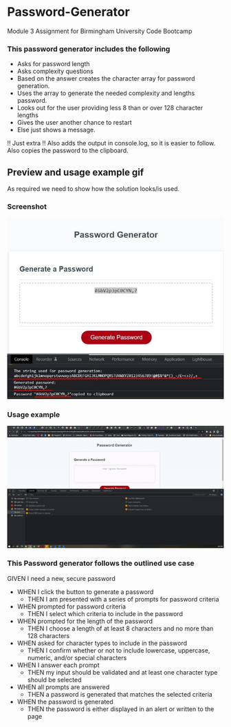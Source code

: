 # Password-Generator
Module 3 Assignment for Birmingham University Code Bootcamp
### This password generator includes the following
* Asks for password length
* Asks complexity questions
* Based on the answer creates the character array for password generation.
* Uses the array to generate the needed complexity and lengths password.
* Looks out for the user providing less 8 than or over 128 character lengths
* Gives the user another chance to restart
* Else just shows a message.

!! Just extra !!
Also adds the output in console.log, so it is easier to follow.
Also copies the password to the clipboard.

## Preview and usage example gif

As required we need to show how the solution looks/is used.

### Screenshot 
![This is the Screenshot ](./Screenshot1.jpg)
###  Usage example 
![This is the Usage Example](./usage-example.gif)

### This Password generator follows the outlined use case
GIVEN I need a new, secure password
* WHEN I click the button to generate a password
  * THEN I am presented with a series of prompts for password criteria
* WHEN prompted for password criteria
  * THEN I select which criteria to include in the password
* WHEN prompted for the length of the password
  * THEN I choose a length of at least 8 characters and no more than 128 characters
* WHEN asked for character types to include in the password
  * THEN I confirm whether or not to include lowercase, uppercase, numeric, and/or special characters
* WHEN I answer each prompt
  * THEN my input should be validated and at least one character type should be selected
* WHEN all prompts are answered
  * THEN a password is generated that matches the selected criteria
* WHEN the password is generated
  * THEN the password is either displayed in an alert or written to the page
